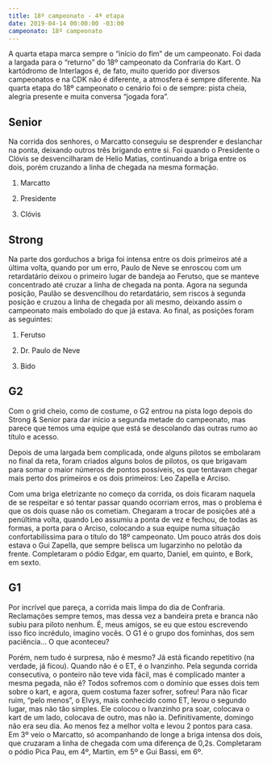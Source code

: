 ```yaml
---
title: 18º campeonato - 4ª etapa
date: 2019-04-14 00:00:00 -03:00
campeonato: 18º campeonato
---
```


A quarta etapa marca sempre o “início do fim” de um campeonato. Foi dada a largada para o “returno” do 18º campeonato da Confraria do Kart. O kartódromo de Interlagos é, de fato, muito querido por diversos campeonatos e na CDK não é diferente, a atmosfera é sempre diferente. Na quarta etapa do 18º campeonato o cenário foi o de sempre: pista cheia, alegria presente e muita conversa “jogada fora”.

## Senior

Na corrida dos senhores, o Marcatto conseguiu se desprender e deslanchar na ponta, deixando outros três brigando entre si. Foi quando o Presidente o Clóvis se desvencilharam de Helio Matias, continuando a briga entre os dois, porém cruzando a linha de chegada na mesma formação.

1. Marcatto

2. Presidente

3. Clóvis

## Strong

Na parte dos gorduchos a briga foi intensa entre os dois primeiros até a última volta, quando por um erro, Paulo de Neve se enroscou com um retardatário deixou o primeiro lugar de bandeja ao Ferutso, que se manteve concentrado até cruzar a linha de chegada na ponta. Agora na segunda posição, Paulão se desvencilhou do retardatário, sem riscos à segunda posição e cruzou a linha de chegada por ali mesmo, deixando assim o campeonato mais embolado do que já estava. Ao final, as posições foram as seguintes:

1. Ferutso

2. Dr. Paulo de Neve

3. Bido

## G2

Com o grid cheio, como de costume, o G2 entrou na pista logo depois do Strong & Senior para dar início a segunda metade do campeonato, mas parece que temos uma equipe que está se descolando das outras rumo ao título e acesso.

Depois de uma largada bem complicada, onde alguns pilotos se embolaram no final da reta, foram criados alguns bolos de pilotos, os que brigavam para somar o maior números de pontos possíveis, os que tentavam chegar mais perto dos primeiros e os dois primeiros: Leo Zapella e Arciso.

Com uma briga eletrizante no começo da corrida, os dois ficaram naquela de se respeitar e só tentar passar quando ocorriam erros, mas o problema é que os dois quase não os cometiam. Chegaram a trocar de posições até a penúltima volta, quando Leo assumiu a ponta de vez e fechou, de todas as formas, a porta para o Arciso, colocando a sua equipe numa situação confortabilíssima para o título do 18º campeonato. Um pouco atrás dos dois estava o Gui Zapella, que sempre belisca um lugarzinho no pelotão da frente. Completaram o pódio Edgar, em quarto, Daniel, em quinto, e Bork, em sexto.

## G1

Por incrível que pareça, a corrida mais limpa do dia de Confraria. Reclamações sempre temos, mas dessa vez a bandeira preta e branca não subiu para piloto nenhum. É, meus amigos, se eu que estou escrevendo isso fico incrédulo, imagino vocês. O G1 é o grupo dos fominhas, dos sem paciência… O que aconteceu?

Porém, nem tudo é surpresa, não é mesmo? Já está ficando repetitivo (na verdade, já ficou). Quando não é o ET, é o Ivanzinho. Pela segunda corrida consecutiva, o ponteiro não teve vida fácil, mas é complicado manter a mesma pegada, não é? Todos sofremos com o domínio que esses dois tem sobre o kart, e agora, quem costuma fazer sofrer, sofreu! Para não ficar ruim, “pelo menos”, o Elvys, mais conhecido como ET, levou o segundo lugar, mas não tão simples. Ele colocou o Ivanzinho pra soar, colocava o kart de um lado, colocava de outro, mas não ia. Definitivamente, domingo não era seu dia. Ao menos fez a melhor volta e levou 2 pontos para casa. Em 3º veio o Marcatto, só acompanhando de longe a briga intensa dos dois, que cruzaram a linha de chegada com uma diferença de 0,2s. Completaram o pódio Pica Pau, em 4º, Martin, em 5º e Gui Bassi, em 6º.